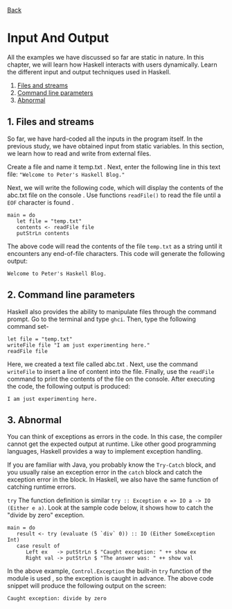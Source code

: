 [Back](README.md)
# Input And Output

All the examples we have discussed so far are static in nature. In this chapter, we will learn how Haskell interacts with users dynamically. Learn the different input and output techniques used in Haskell.

1. [Files and streams](#1-Files-and-streams)
2. [Command line parameters](#2-Command-line-parameters)
3. [Abnormal](#3-Abnormal)

## 1. **Files and streams**

So far, we have hard-coded all the inputs in the program itself. In the previous study, we have obtained input from static variables. In this section, we learn how to read and write from external files.

Create a file and name it temp.txt . Next, enter the following line in this text file: `"Welcome to Peter's Haskell Blog."`

Next, we will write the following code, which will display the contents of the abc.txt file on the console . Use functions `readFile()` to read the file until a `EOF` character is found .

```
main = do  
   let file = "temp.txt" 
   contents <- readFile file 
   putStrLn contents
```

The above code will read the contents of the file `temp.txt` as a string until it encounters any end-of-file characters. This code will generate the following output:

```
Welcome to Peter's Haskell Blog.
```

## 2. **Command line parameters**

Haskell also provides the ability to manipulate files through the command prompt. Go to the terminal and type `ghci`. Then, type the following command set-

```
let file = "temp.txt" 
writeFile file "I am just experimenting here." 
readFile file
```

Here, we created a text file called abc.txt . Next, use the command `writeFile` to insert a line of content into the file. Finally, use the `readFile` command to print the contents of the file on the console. After executing the code, the following output is produced:

```
I am just experimenting here.
```

## 3. **Abnormal**

You can think of exceptions as errors in the code. In this case, the compiler cannot get the expected output at runtime. Like other good programming languages, Haskell provides a way to implement exception handling.

If you are familiar with Java, you probably know the `Try-Catch` block, and you usually raise an exception error in the `catch` block and catch the exception error in the block. In Haskell, we also have the same function of catching runtime errors.

`try` The function definition is similar `try :: Exception e => IO a -> IO (Either e a)`. Look at the sample code below, it shows how to catch the "divide by zero" exception.

```
main = do 
   result <- try (evaluate (5 `div` 0)) :: IO (Either SomeException Int) 
   case result of 
      Left ex   -> putStrLn $ "Caught exception: " ++ show ex 
      Right val -> putStrLn $ "The answer was: " ++ show val
```

In the above example, `Control.Exception` the built-in `try` function of the module is used , so the exception is caught in advance. The above code snippet will produce the following output on the screen:

```
Caught exception: divide by zero
```